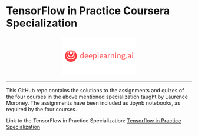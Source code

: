 # TensorFlow in Practice Coursera Specialization

<p align="center"><img width="40%" src="image/deeplearning.ai logo.png" /></p>

----------------------------------------------------------------------------------------

This GitHub repo contains the solutions to the assignments and quizes of the four courses in the above mentioned specialization taught by Laurence Moroney. The assignments have been included as .ipynb notebooks, as required by the four courses. 

Link to the TensorFlow in Practice Specialization:
[Tensorflow in Practice Specialization](https://www.coursera.org/specializations/tensorflow-in-practice)






